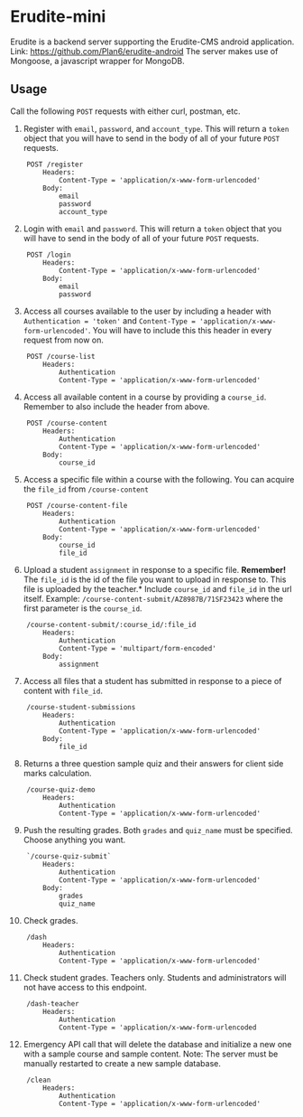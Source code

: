 # Erudite-mini
Erudite is a backend server supporting the Erudite-CMS android application. Link: https://github.com/Plan6/erudite-android The server makes use of Mongoose, a javascript wrapper for MongoDB.

## Usage
Call the following `POST` requests with either curl, postman, etc.

1. Register with `email`, `password`, and `account_type`. This will return a `token` object that you will have to send in the body of all of your future `POST` requests.

```
    POST /register
        Headers:
            Content-Type = 'application/x-www-form-urlencoded'
        Body:
            email
            password
            account_type
```
2. Login with `email` and `password`. This will return a `token` object that you will have to send in the body of all of your future `POST` requests.
```
    POST /login
        Headers:
            Content-Type = 'application/x-www-form-urlencoded'
        Body:
            email
            password
```

3. Access  all courses available to the user by including a header with `Authentication = 'token'` and `Content-Type = 'application/x-www-form-urlencoded'`. You will have to include this this header in every request from now on.
```
    POST /course-list
        Headers:
            Authentication
            Content-Type = 'application/x-www-form-urlencoded'
```

4. Access all available content in a course by providing a `course_id`. Remember to also include the header from above.
```
    POST /course-content
        Headers:
            Authentication
            Content-Type = 'application/x-www-form-urlencoded'
        Body:
            course_id
```

5. Access a specific file within a course with the following. You can acquire the `file_id` from `/course-content`
```
    POST /course-content-file
        Headers:
            Authentication
            Content-Type = 'application/x-www-form-urlencoded'
        Body:
            course_id
            file_id
```

6. Upload a student `assignment` in response to a specific file. **Remember!** The `file_id` is the id of the file you want to upload in response to. This file is uploaded by the teacher.* Include `course_id` and `file_id` in the url itself. Example: `/course-content-submit/AZ8987B/71SF23423` where the first parameter is the `course_id`.
```
    /course-content-submit/:course_id/:file_id
        Headers:
            Authentication
            Content-Type = 'multipart/form-encoded'
        Body:
            assignment
```
7. Access all files that a student has submitted in response to a piece of content with `file_id`.
```
    /course-student-submissions
        Headers:
            Authentication
            Content-Type = 'application/x-www-form-urlencoded'
        Body:
            file_id
```

8. Returns a three question sample quiz and their answers for client side marks calculation.
```
    /course-quiz-demo
        Headers:
            Authentication
            Content-Type = 'application/x-www-form-urlencoded'
```

9. Push the resulting grades. Both `grades` and `quiz_name` must be specified. Choose anything you want.
```
    `/course-quiz-submit`
        Headers:
            Authentication
            Content-Type = 'application/x-www-form-urlencoded'
        Body:
            grades
            quiz_name
```

10. Check grades.
```
    /dash
        Headers:
            Authentication
            Content-Type = 'application/x-www-form-urlencoded'
```

11. Check student grades. Teachers only. Students and administrators will not have access to this endpoint.
```
    /dash-teacher
        Headers:
            Authentication
            Content-Type = 'application/x-www-form-urlencoded
```

12. Emergency API call that will delete the database and initialize a new one with a sample course and sample content. Note: The server must be manually restarted to create a new sample database.
```
    /clean
        Headers:
            Authentication
            Content-Type = 'application/x-www-form-urlencoded'
```
